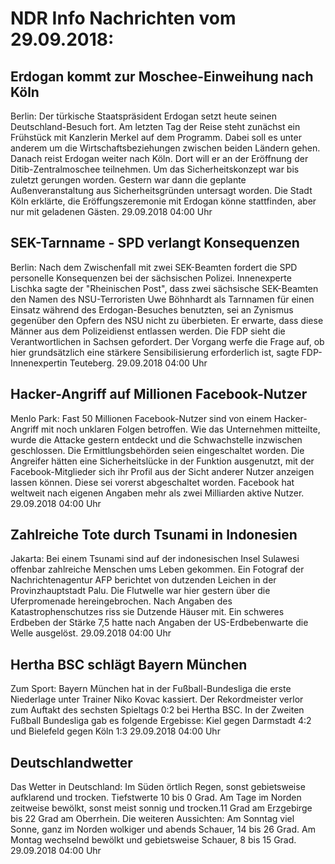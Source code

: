 # NDR Info Nachrichten vom 29.09.2018:


## Erdogan kommt zur Moschee-Einweihung nach Köln
Berlin: Der türkische Staatspräsident Erdogan setzt heute seinen Deutschland-Besuch fort. Am letzten Tag der Reise steht zunächst ein Frühstück mit Kanzlerin Merkel auf dem Programm. Dabei soll es unter anderem um die Wirtschaftsbeziehungen zwischen beiden Ländern gehen. Danach reist Erdogan weiter nach Köln. Dort will er an der Eröffnung der Ditib-Zentralmoschee teilnehmen. Um das Sicherheitskonzept war bis zuletzt gerungen worden. Gestern war dann die geplante Außenveranstaltung aus Sicherheitsgründen untersagt worden. Die Stadt Köln erklärte, die Eröffungszeremonie mit Erdogan könne stattfinden, aber nur mit geladenen Gästen. 29.09.2018 04:00 Uhr 

## SEK-Tarnname - SPD verlangt Konsequenzen
Berlin: Nach dem Zwischenfall mit zwei SEK-Beamten fordert die SPD personelle Konsequenzen bei der sächsischen Polizei. Innenexperte Lischka sagte der "Rheinischen Post", dass zwei sächsische SEK-Beamten den Namen des NSU-Terroristen Uwe Böhnhardt als Tarnnamen für einen Einsatz während des Erdogan-Besuches benutzten, sei an Zynismus gegenüber den Opfern des NSU nicht zu überbieten. Er erwarte, dass diese Männer aus dem Polizeidienst entlassen werden. Die FDP sieht die Verantwortlichen in Sachsen gefordert. Der Vorgang werfe die Frage auf, ob hier grundsätzlich eine stärkere Sensibilisierung erforderlich ist, sagte FDP-Innenexpertin Teuteberg. 29.09.2018 04:00 Uhr 

## Hacker-Angriff auf Millionen Facebook-Nutzer
Menlo Park: Fast 50 Millionen Facebook-Nutzer sind von einem Hacker-Angriff mit noch unklaren Folgen betroffen. Wie das Unternehmen mitteilte, wurde die Attacke gestern entdeckt und die Schwachstelle inzwischen geschlossen. Die Ermittlungsbehörden seien eingeschaltet worden. Die Angreifer hätten eine Sicherheitslücke in der Funktion ausgenutzt, mit der Facebook-Mitglieder sich ihr Profil aus der Sicht anderer Nutzer anzeigen lassen können. Diese sei vorerst abgeschaltet worden. Facebook hat weltweit nach eigenen Angaben mehr als zwei Milliarden aktive Nutzer. 29.09.2018 04:00 Uhr 

## Zahlreiche Tote durch Tsunami in Indonesien
Jakarta: Bei einem Tsunami sind auf der indonesischen Insel Sulawesi offenbar zahlreiche Menschen ums Leben gekommen. Ein Fotograf der Nachrichtenagentur AFP berichtet von dutzenden Leichen in der Provinzhauptstadt Palu. Die Flutwelle war hier gestern über die Uferpromenade hereingebrochen. Nach Angaben des Katastrophenschutzes riss sie Dutzende Häuser mit. Ein schweres Erdbeben der Stärke 7,5 hatte nach Angaben der US-Erdbebenwarte die Welle ausgelöst. 29.09.2018 04:00 Uhr 

## Hertha BSC schlägt Bayern München
Zum Sport: Bayern München hat in der Fußball-Bundesliga die erste Niederlage unter Trainer Niko Kovac kassiert. Der Rekordmeister verlor zum Auftakt des sechsten Spieltags 0:2 bei Hertha BSC. In der Zweiten Fußball Bundesliga gab es folgende Ergebisse: Kiel gegen Darmstadt 4:2
und
Bielefeld gegen Köln 1:3 29.09.2018 04:00 Uhr 

## Deutschlandwetter
Das Wetter in Deutschland: Im Süden örtlich Regen, sonst gebietsweise aufklarend und trocken. Tiefstwerte 10 bis 0 Grad. Am Tage im Norden zeitweise bewölkt, sonst meist sonnig und trocken.11 Grad am Erzgebirge bis 22 Grad am Oberrhein. Die weiteren Aussichten: Am Sonntag viel Sonne, ganz im Norden wolkiger und abends Schauer, 14 bis 26 Grad. Am Montag wechselnd bewölkt und gebietsweise Schauer, 8 bis 15 Grad. 29.09.2018 04:00 Uhr 
